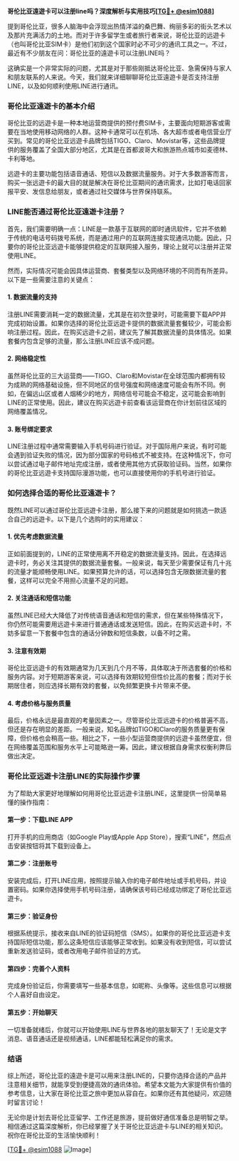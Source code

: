 **哥伦比亚遠遊卡可以注册line吗？深度解析与实用技巧[[TG💪+ @esim1088](https://t.me/s/esim1088)]**

提到哥伦比亚，很多人脑海中会浮现出热情洋溢的桑巴舞、绚丽多彩的街头艺术以及那片充满活力的土地。而对于许多留学生或者旅行者来说，哥伦比亚的远遊卡（也叫哥伦比亚SIM卡）是他们初到这个国家时必不可少的通讯工具之一。不过，最近有不少朋友在问：哥伦比亚的遠遊卡可以注册LINE吗？

这确实是一个非常实际的问题，尤其是对于那些刚抵达哥伦比亚、急需保持与家人和朋友联系的人来说。今天，我们就来详细聊聊哥伦比亚遠遊卡是否支持注册LINE，以及如何顺利使用LINE进行通讯。

### **哥伦比亚遠遊卡的基本介绍**

哥伦比亚的远遊卡是一种本地运营商提供的预付费SIM卡，主要面向短期游客或需要在当地使用移动网络的人群。这种卡通常可以在机场、各大超市或者电信营业厅买到。常见的哥伦比亚远遊卡品牌包括TIGO、Claro、Movistar等，这些品牌提供的服务覆盖了全国大部分地区，尤其是在首都波哥大和旅游热点城市如麦德林、卡利等地。

远遊卡的主要功能包括语音通话、短信以及数据流量服务。对于大多数游客而言，购买一张远遊卡的最大目的就是解决在哥伦比亚期间的通讯需求，比如打电话回家报平安、发信息给朋友，或者通过社交媒体与世界保持联系。

### **LINE能否通过哥伦比亚遠遊卡注册？**

首先，我们需要明确一点：LINE是一款基于互联网的即时通讯软件，它并不依赖于传统的电话号码拨号系统，而是通过用户的互联网连接实现通讯功能。因此，只要你的哥伦比亚远遊卡能够提供稳定的互联网接入服务，理论上就可以注册并正常使用LINE。

然而，实际情况可能会因具体运营商、套餐类型以及网络环境的不同而有所差异。以下是一些需要注意的关键点：

#### **1. 数据流量的支持**
注册LINE需要消耗一定的数据流量，尤其是在初次登录时，可能需要下载APP并完成初始设置。如果你选择的哥伦比亚远遊卡提供的数据流量套餐较少，可能会影响注册过程。因此，在购买远遊卡之前，建议先了解其数据流量的具体情况。如果套餐内包含足够的流量，那么注册LINE应该不成问题。

#### **2. 网络稳定性**
虽然哥伦比亚的三大运营商——TIGO、Claro和Movistar在全球范围内都拥有较为成熟的网络基础设施，但不同地区的信号强度和网络速度可能会有所不同。例如，在偏远山区或者人烟稀少的地方，网络信号可能会不稳定，这可能会影响到LINE的正常使用。因此，建议在购买远遊卡前查看该运营商在你计划前往区域的网络覆盖情况。

#### **3. 账号绑定要求**
LINE注册过程中通常需要输入手机号码进行验证。对于国际用户来说，有时可能会遇到验证失败的情况，因为部分国家的号码格式不被支持。在这种情况下，你可以尝试通过电子邮件地址完成注册，或者使用其他方式获取验证码。当然，如果你的哥伦比亚远遊卡支持国际漫游功能，也可以直接使用你的手机号进行验证。

### **如何选择合适的哥伦比亚遠遊卡？**

既然LINE可以通过哥伦比亚远遊卡注册，那么接下来的问题就是如何挑选一款适合自己的远遊卡。以下是几个选购时的实用建议：

#### **1. 优先考虑数据流量**
正如前面提到的，LINE的正常使用离不开稳定的数据流量支持。因此，在选择远遊卡时，务必关注其提供的数据流量套餐。一般来说，每天至少需要保证有几十兆的流量才能顺畅使用LINE。如果预算允许的话，可以选择包含无限数据流量的套餐，这样可以完全不用担心流量不足的问题。

#### **2. 关注通话和短信功能**
虽然LINE已经大大降低了对传统语音通话和短信的需求，但在某些特殊情况下，你仍然可能需要用远遊卡来进行普通通话或发送短信。因此，在购买远遊卡时，不妨多留意一下套餐中包含的通话分钟数和短信条数，以备不时之需。

#### **3. 注意有效期**
哥伦比亚远遊卡的有效期通常为几天到几个月不等，具体取决于所选套餐的价格和服务内容。对于短期游客来说，可以选择有效期较短但性价比高的套餐；而对于长期居住者，则应选择长期有效的套餐，以免频繁更换卡片带来不便。

#### **4. 考虑价格与服务质量**
最后，价格永远是最直观的考量因素之一。尽管哥伦比亚远遊卡的价格普遍不高，但还是存在明显的差距。一般来说，知名品牌如TIGO和Claro的服务质量更有保障，但价格也会稍高一些。相比之下，一些小型运营商提供的远遊卡虽然便宜，但在网络覆盖范围和服务水平上可能略逊一筹。因此，建议根据自身需求权衡利弊后做出决定。

### **哥伦比亚远遊卡注册LINE的实际操作步骤**

为了帮助大家更好地理解如何用哥伦比亚远遊卡注册LINE，这里提供一份简单易懂的操作指南：

#### **第一步：下载LINE APP**
打开手机的应用商店（如Google Play或Apple App Store），搜索“LINE”，然后点击安装按钮将其下载到设备上。

#### **第二步：注册账号**
安装完成后，打开LINE应用，按照提示输入你的电子邮件地址或手机号码，并设置密码。如果你选择使用手机号码注册，请确保该号码已经成功绑定了哥伦比亚远遊卡。

#### **第三步：验证身份**
根据系统提示，接收来自LINE的验证码短信（SMS）。如果你的哥伦比亚远遊卡支持国际短信功能，那么这条短信应该能够正常收到。如果没有收到短信，可以尝试重新发送验证码，或者改用电子邮件验证的方式。

#### **第四步：完善个人资料**
完成身份验证后，你需要填写一些基本信息，如昵称、头像等。这些信息可以根据个人喜好自由设定。

#### **第五步：开始聊天**
一切准备就绪后，你就可以开始使用LINE与世界各地的朋友聊天了！无论是文字消息、语音通话还是视频通话，LINE都能轻松满足你的需求。

### **结语**

综上所述，哥伦比亚的遠遊卡是可以用来注册LINE的，只要你选择合适的产品并注意相关细节，就能享受到便捷高效的通讯体验。希望本文能为大家提供有价值的参考信息，让大家在哥伦比亚之旅中更加从容自在。如果你还有其他疑问，欢迎随时留言讨论！

无论你是计划去哥伦比亚留学、工作还是旅游，提前做好通信准备总是明智之举。相信通过这篇深度解析，你已经掌握了关于哥伦比亚远遊卡与LINE的相关知识。祝你在哥伦比亚的生活愉快顺利！

[[TG💪+ @esim1088](https://t.me/s/esim1088) ![Image](https://i.postimg.cc/4NQfJmqS/Snipaste-2025-05-13-00-14-12.png)]